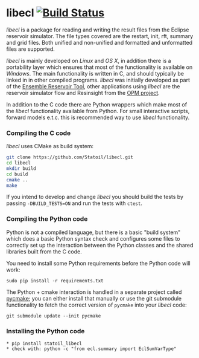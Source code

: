 # libecl [![Build Status](https://travis-ci.org/Statoil/libecl.svg?branch=master)](https://travis-ci.org/Statoil/libecl)


*libecl* is a package for reading and writing the result files from
the Eclipse reservoir simulator. The file types covered are the
restart, init, rft, summary and grid files. Both unified and
non-unified and formatted and unformatted files are supported.

*libecl* is mainly developed on *Linux* and *OS X*, in addition there
is a portability layer which ensures that most of the functionality is
available on *Windows*. The main functionality is written in C, and
should typically be linked in in other compiled programs. *libecl* was
initially developed as part of the [Ensemble Reservoir
Tool](http://github.com/Statoil/ert), other applications using
*libecl* are the reservoir simulator flow and Resinsight from the [OPM
project](http://github.com/OPM/).

In addition to the C code there are Python wrappers which make most of
the *libecl* functionality available from Python. For small interactive
scripts, forward models e.t.c. this is recommended way to use *libecl*
functionality.


### Compiling the C code ###
*libecl* uses CMake as build system:

```bash
git clone https://github.com/Statoil/libecl.git
cd libecl
mkdir build
cd build
cmake ..
make
```
If you intend to develop and change *libecl* you should build the tests
by passing `-DBUILD_TESTS=ON` and run the tests with `ctest`.



### Compiling the Python code ###

Python is not a compiled language, but there is a basic "build system"
which does a basic Python syntax check and configures some files to
correctly set up the interaction between the Python classes and the
shared libraries built from the C code.

You need to install some Python requirements before the Python code
will work:

    sudo pip install -r requirements.txt

The Python + cmake interaction is handled in a separate project called
[pycmake](https://github.com/Statoil/pycmake); you can either install
that manually or use the git submodule functionality to fetch the
correct version of `pycmake` into your *libecl* code:

    git submodule update --init pycmake


### Installing the Python code ###
    * pip install statoil_libecl
    * check with: python -c "from ecl.summary import EclSumVarType"
